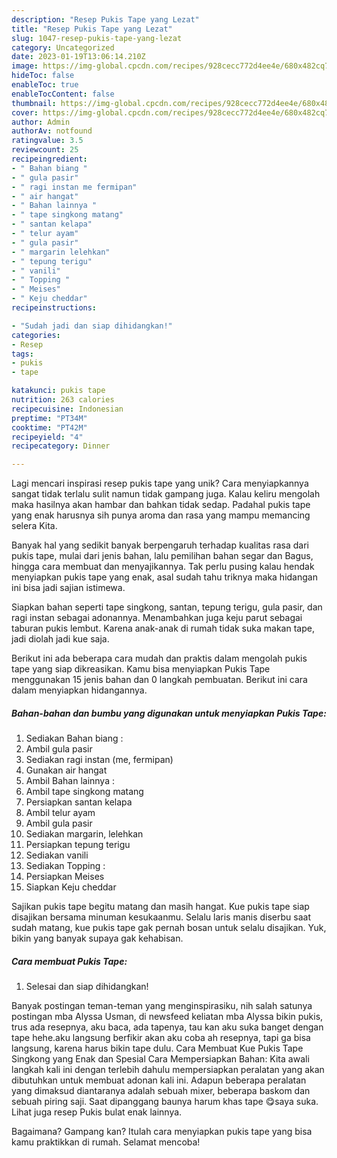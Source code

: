 ```yaml
---
description: "Resep Pukis Tape yang Lezat"
title: "Resep Pukis Tape yang Lezat"
slug: 1047-resep-pukis-tape-yang-lezat
category: Uncategorized
date: 2023-01-19T13:06:14.210Z
image: https://img-global.cpcdn.com/recipes/928cecc772d4ee4e/680x482cq70/pukis-tape-foto-resep-utama.jpg
hideToc: false
enableToc: true
enableTocContent: false
thumbnail: https://img-global.cpcdn.com/recipes/928cecc772d4ee4e/680x482cq70/pukis-tape-foto-resep-utama.jpg
cover: https://img-global.cpcdn.com/recipes/928cecc772d4ee4e/680x482cq70/pukis-tape-foto-resep-utama.jpg
author: Admin
authorAv: notfound
ratingvalue: 3.5
reviewcount: 25
recipeingredient:
- " Bahan biang "
- " gula pasir"
- " ragi instan me fermipan"
- " air hangat"
- " Bahan lainnya "
- " tape singkong matang"
- " santan kelapa"
- " telur ayam"
- " gula pasir"
- " margarin lelehkan"
- " tepung terigu"
- " vanili"
- " Topping "
- " Meises"
- " Keju cheddar"
recipeinstructions:

- "Sudah jadi dan siap dihidangkan!"
categories:
- Resep
tags:
- pukis
- tape

katakunci: pukis tape 
nutrition: 263 calories
recipecuisine: Indonesian
preptime: "PT34M"
cooktime: "PT42M"
recipeyield: "4"
recipecategory: Dinner

---
```





Lagi mencari inspirasi resep pukis tape yang unik? Cara menyiapkannya sangat tidak terlalu sulit namun tidak gampang juga. Kalau keliru mengolah maka hasilnya akan hambar dan bahkan tidak sedap. Padahal pukis tape yang enak harusnya sih punya aroma dan rasa yang mampu memancing selera Kita.





Banyak hal yang sedikit banyak berpengaruh terhadap kualitas rasa dari pukis tape, mulai dari jenis bahan, lalu pemilihan bahan segar dan Bagus, hingga cara membuat dan menyajikannya. Tak perlu pusing kalau hendak menyiapkan pukis tape yang enak,      asal sudah tahu triknya maka hidangan ini bisa jadi sajian istimewa.














Siapkan bahan seperti tape singkong, santan, tepung terigu, gula pasir, dan ragi instan sebagai adonannya. Menambahkan juga keju parut sebagai taburan pukis lembut. Karena anak-anak di rumah tidak suka makan tape, jadi diolah jadi kue saja.






Berikut ini ada beberapa cara mudah dan praktis dalam mengolah pukis tape yang siap dikreasikan. Kamu bisa menyiapkan Pukis Tape menggunakan 15 jenis bahan dan 0 langkah pembuatan. Berikut ini cara dalam menyiapkan hidangannya.

<!--inarticleads1-->

##### Bahan-bahan dan bumbu yang digunakan untuk menyiapkan Pukis Tape:

1. Sediakan  Bahan biang :
1. Ambil  gula pasir
1. Sediakan  ragi instan (me, fermipan)
1. Gunakan  air hangat
1. Ambil  Bahan lainnya :
1. Ambil  tape singkong matang
1. Persiapkan  santan kelapa
1. Ambil  telur ayam
1. Ambil  gula pasir
1. Sediakan  margarin, lelehkan
1. Persiapkan  tepung terigu
1. Sediakan  vanili
1. Sediakan  Topping :
1. Persiapkan  Meises
1. Siapkan  Keju cheddar


Sajikan pukis tape begitu matang dan masih hangat. Kue pukis tape siap disajikan bersama minuman kesukaanmu. Selalu laris manis diserbu saat sudah matang, kue pukis tape gak pernah bosan untuk selalu disajikan. Yuk, bikin yang banyak supaya gak kehabisan. 

<!--inarticleads2-->

##### Cara membuat Pukis Tape:


1. Selesai dan siap dihidangkan!

Banyak postingan teman-teman yang menginspirasiku, nih salah satunya postingan mba Alyssa Usman, di newsfeed keliatan mba Alyssa bikin pukis, trus ada resepnya, aku baca, ada tapenya, tau kan aku suka banget dengan tape hehe.aku langsung berfikir akan aku coba ah resepnya, tapi ga bisa langsung, karena harus bikin tape dulu. Cara Membuat Kue Pukis Tape Singkong yang Enak dan Spesial Cara Mempersiapkan Bahan: Kita awali langkah kali ini dengan terlebih dahulu mempersiapkan peralatan yang akan dibutuhkan untuk membuat adonan kali ini. Adapun beberapa peralatan yang dimaksud diantaranya adalah sebuah mixer, beberapa baskom dan sebuah piring saji. Saat dipanggang baunya harum khas tape 😋saya suka. Lihat juga resep Pukis bulat enak lainnya. 

Bagaimana? Gampang kan? Itulah cara menyiapkan pukis tape yang bisa kamu praktikkan di rumah. Selamat mencoba!
